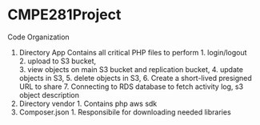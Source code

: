 # CMPE281Project
Code Organization
1. Directory App
	Contains all critical PHP files to perform 
		1. login/logout <br>
		2. upload to S3 bucket, <br> 
		3. view objects on main S3 bucket and replication bucket, 
		4. update objects in S3,
		5. delete objects in S3,
		6. Create a short-lived presigned URL to share
		7. Connecting to RDS database to fetch activity log, s3 object description
2. Directory vendor
		1. Contains php aws sdk
3. Composer.json
		1. Responsibile for downloading needed libraries
